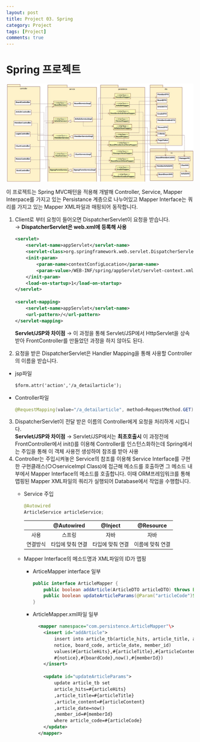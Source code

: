 ```yaml
---
layout: post
title: Project 03. Spring
category: Project
tags: [Project]
comments: true
---
```


# Spring 프로젝트

![PrjServletJsp](./img/PrjSpring.png)

이 프로젝트는 Spring MVC패턴을 적용해 개발해 Controller, Service, Mapper Interpace를 가지고 있는 Persistance 계층으로 나누어있고 Mapper Interface는 쿼리를 가지고 있는 Mapper XML파일과 매핑되어 동작합니다.

1. Client로 부터 요청이 들어오면 DispatcherServlet이 요청을 받습니다.  
  → **DispatcherServlet은 web.xml에 등록해 사용**
    ```xml
    <servlet>
  		<servlet-name>appServlet</servlet-name>
  		<servlet-class>org.springframework.web.servlet.DispatcherServlet</servlet-class>
  		<init-param>
  			<param-name>contextConfigLocation</param-name>
  			<param-value>/WEB-INF/spring/appServlet/servlet-context.xml</param-value>
  		</init-param>
  		<load-on-startup>1</load-on-startup>
    </servlet>

    <servlet-mapping>
  		<servlet-name>appServlet</servlet-name>
  		<url-pattern>/</url-pattern>
    </servlet-mapping>
    ```
    **Servlet/JSP와 차이점**
    → 이 과정을 통해 Servlet/JSP에서 HttpServlet을 상속받아 FrontController를 만들었던 과정을 하지 않아도 된다.

2. 요청을 받은 DispatcherServlet은 Handler Mapping을 통해 사용할 Controller의 이름을 받습니다.
  * jsp파일
      ```jsp
      $form.attr('action','/a_detailarticle');
      ```
  * Controller파일
    ```java
    @RequestMapping(value="/a_detailarticle", method=RequestMethod.GET)
    ```
3. DispatcherServlet이 전달 받은 이름의 Controller에게 요청을 처리하게 시킵니다.  
  **Servlet/JSP와 차이점**
  → Servlet/JSP에서는 **최초호출시** 이 과정전에 FrontController에서 init()를 이용해 Controller를 인스턴스화하는데 Spring에서는 주입을 통해 이 객체 사용전 생성하여 참조를 받아 사용
4. Controller는 주입시켜놓은 Service의 참조를 이용해 Service Interface를 구현한 구현클래스(○○serviceImpl Class)에 접근해 메소드를 호출하면 그 메소드 내부에서 Mapper Interface의 메소드를 호출합니다. 이때 ORM프레임워크를 통해 맵핑된 Mapper XML파일의 쿼리가 실행되어 Database에서 작업을 수행합니다.
    * Service 주입
      ```java
      @Autowired
      ArticleService articleService;
      ```
      |  | @Autowired | @Inject | @Resource |
      | :----: | :----: | :----: | :----: |
      | 사용 |스프링 | 자바 | 자바 |
      | 연결방식 | 타입에 맞춰 연결 | 타입에 맞춰 연결 | 이름에 맞춰 연결 |

    * Mapper Interface의 메소드명과 XML파일의 ID가 맵핑
      * ArticeMapper interface 일부
        ```java
        public interface ArticleMapper {
        	public boolean addArticle(ArticleDTO articleDTO) throws Exception;
        	public boolean updateArticleParams(@Param("articleCode")String articleCode,@Param("articleHits")int articleHits,@Param("articleTitle") String articleTitle, @Param("articleContent")String articleContent,@Param("notice") boolean notice, @Param("articleDate")String articleDate, @Param("boardCode")String boardCode, @Param("memberId")String memberId)throws Exception;
        }
        ```
      * ArticleMapper.xml파일 일부
        ```xml
          <mapper namespace="com.persistence.ArticleMapper"\>
            <insert id="addArticle">
          		insert into article_tb(article_hits, article_title, article_content, article_code,
          		notice, board_code, article_date, member_id)
          		values(#{articleHits},#{articleTitle},#{articleContent},#{articleCode},
          		#{notice},#{boardCode},now(),#{memberId})
            </insert>

            <update id="updateArticleParams">
          		update article_tb set
          		article_hits=#{articleHits}
          		,article_title=#{articleTitle}
          		,article_content=#{articleContent}
          		,article_date=now()
          		,member_id=#{memberId}
          		where article_code=#{articleCode}
            </update>
          </mapper>
        ```
